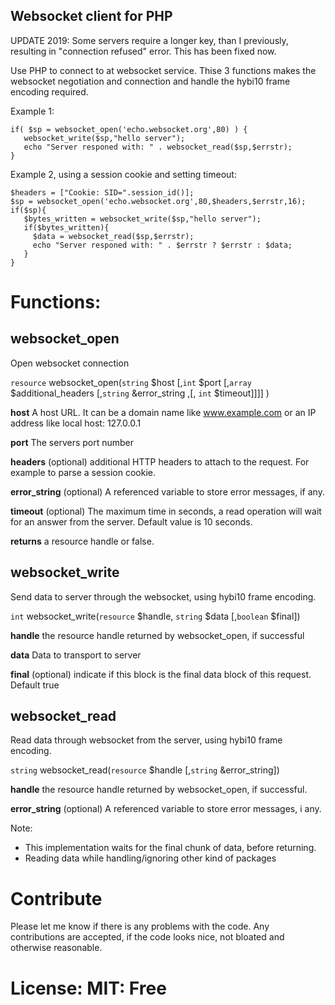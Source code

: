 ## Websocket client for PHP

UPDATE 2019: Some servers require a longer key, than I previously, resulting in "connection refused" error. 
This has been fixed now.

Use PHP to connect to at websocket service.
Thise 3 functions makes the websocket negotiation and connection and handle the hybi10 frame encoding required.

Example 1:
```<?php
if( $sp = websocket_open('echo.websocket.org',80) ) {
   websocket_write($sp,"hello server");
   echo "Server responed with: " . websocket_read($sp,$errstr);
}
```


Example 2, using a session cookie and setting timeout:
```<?php
$headers = ["Cookie: SID=".session_id()];
$sp = websocket_open('echo.websocket.org',80,$headers,$errstr,16);
if($sp){
   $bytes_written = websocket_write($sp,"hello server");
   if($bytes_written){
     $data = websocket_read($sp,$errstr);
     echo "Server responed with: " . $errstr ? $errstr : $data;
   }
}
```

# Functions:

## websocket_open

Open websocket connection

`resource` websocket_open(`string` $host [,`int` $port [,`array` $additional_headers [,`string` &error_string ,[, `int` $timeout]]]] )

**host** A host URL. It can be a domain name like www.example.com or an IP address like local host: 127.0.0.1

**port**  The servers port number

**headers** (optional) additional HTTP headers to attach to the request. For example to parse a session cookie.

**error_string** (optional) A referenced variable to store error messages, if any.

**timeout** (optional) The maximum time in seconds, a read operation will wait for an answer from the server. Default value is 10 seconds.

**returns** a resource handle or false.


## websocket_write

Send data to server through the websocket, using hybi10 frame encoding.

`int` websocket_write(`resource` $handle, `string` $data [,`boolean` $final])

**handle** the resource handle returned by websocket_open, if successful

**data** Data to transport to server

**final** (optional) indicate if this block is the final data block of this request. Default true  

## websocket_read

Read data through websocket from the server, using hybi10 frame encoding.


`string` websocket_read(`resource` $handle [,`string` &error_string])


**handle** the resource handle returned by websocket_open, if successful.

**error_string** (optional) A referenced variable to store error messages, i any.

Note:
- This implementation waits for the final chunk of data, before returning.
- Reading data while handling/ignoring other kind of packages


# Contribute

Please let me know if there is any problems with the code.
Any contributions are accepted, if the code looks nice, not bloated and otherwise reasonable.

# License: MIT: Free
